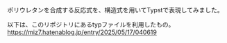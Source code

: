 ポリウレタンを合成する反応式を、構造式を用いてTypstで表現してみました。

以下は、このリポジトリにあるtypファイルを利用したもの。
https://miz7.hatenablog.jp/entry/2025/05/17/040619